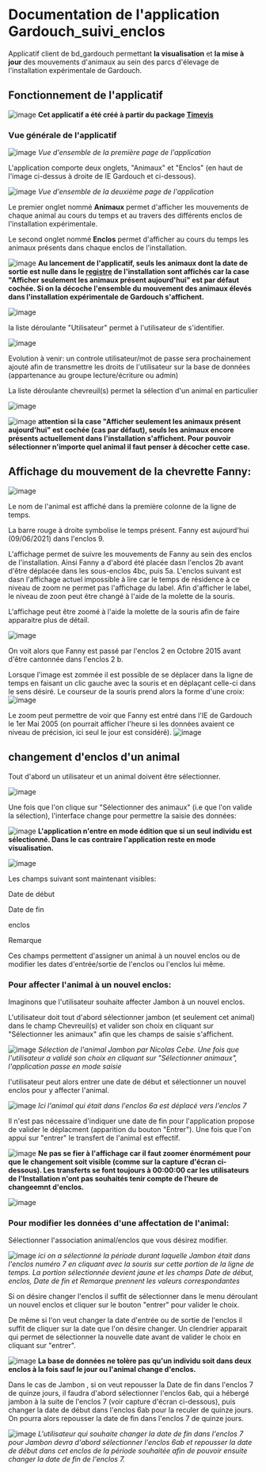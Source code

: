 # Documentation de l'application Gardouch_suivi_enclos
Applicatif client de bd_gardouch permettant **la visualisation** et **la mise à jour** des mouvements d'animaux au sein des parcs d'élevage de l'installation expérimentale de Gardouch.

## Fonctionnement de l'applicatif

![image](https://user-images.githubusercontent.com/39738426/121325887-4b02c880-c912-11eb-8cc2-84afbdbb4de5.png)
**Cet applicatif a été créé à partir du package  [Timevis](https://github.com/yannickkk/timevis)**

### Vue générale de l'applicatif

![image](https://user-images.githubusercontent.com/39738426/125275984-f804a280-e30f-11eb-9fec-7f87851e5659.png)
_Vue d'ensemble de la première page de l'application_ 

L'application comporte deux onglets, "Animaux" et "Enclos" (en haut de l'image ci-dessus à droite de IE Gardouch et ci-dessous).

![image](https://user-images.githubusercontent.com/39738426/125276104-1cf91580-e310-11eb-890d-53b26ca3ac65.png)
_Vue d'ensemble de la deuxième page de l'application_

Le premier onglet nommé **Animaux** permet d'afficher les mouvements de chaque animal au cours du temps et au travers des différents enclos de l'installation expérimentale.

Le second onglet nommé **Enclos** permet d'afficher au cours du temps les animaux présents dans chaque enclos de l'installation.

![image](https://user-images.githubusercontent.com/39738426/121325940-581fb780-c912-11eb-8717-5dbb6f530ad4.png) **Au lancement de l'applicatif, seuls les animaux dont la date de sortie est nulle dans le [registre](https://github.com/yannickkk/Applicatifs_IE_Gardouch/Gardouch_registre) de l'installation sont affichés car la case "Afficher seulement les animaux présent aujourd'hui" est par défaut cochée. Si on la décoche l'ensemble du mouvement des animaux élevés dans l'installation expérimentale de Gardouch s'affichent.**

![image](https://user-images.githubusercontent.com/39738426/121326804-2bb86b00-c913-11eb-92e6-171774dc68f7.png)

la liste déroulante "Utilisateur" permet à l'utilisateur de s'identifier.

![image](https://user-images.githubusercontent.com/39738426/121482086-143db880-c9cd-11eb-99fa-b56b05213851.png)

Evolution à venir: un controle utilisateur/mot de passe sera prochainement ajouté afin de transmettre les droits de l'utilisateur sur la base de données (appartenance au groupe lecture/écriture ou admin) 

La liste déroulante chevreuil(s) permet la sélection d'un animal en particulier

![image](https://user-images.githubusercontent.com/39738426/121481370-5a464c80-c9cc-11eb-859f-d6a0309fb551.png)

![image](https://user-images.githubusercontent.com/39738426/121325940-581fb780-c912-11eb-8717-5dbb6f530ad4.png) **attention si la case "Afficher seulement les animaux présent aujourd'hui" est cochée (cas par défaut), seuls les animaux encore présents actuellement dans l'installation s'affichent. Pour pouvoir sélectionner n'importe quel animal il faut penser à décocher cette case.**

<h2> Affichage du mouvement de la chevrette Fanny:</h2>

![image](https://user-images.githubusercontent.com/39738426/121327031-5f939080-c913-11eb-85f9-0babc00cf76f.png)

Le nom de l'animal est affiché dans la première colonne de la ligne de temps.

La barre rouge à droite symbolise le temps présent. Fanny est aujourd'hui (09/06/2021) dans l'enclos 9.

L'affichage permet de suivre les mouvements de Fanny au sein des enclos de l'installation. Ainsi Fanny a d'abord été placée dasn l'enclos 2b avant d'être déplacée dans les sous-enclos 4bc, puis 5a. L'enclos suivant est dasn l'affichage actuel impossible à lire car le temps de résidence à ce niveau de zoom ne permet pas l'affichage du label. Afin d'afficher le label, le niveau de zoon peut être changé à l'aide de la molette de la souris.

L'affichage peut être zoomé à l'aide la molette de la souris afin de faire apparaitre plus de détail.

![image](https://user-images.githubusercontent.com/39738426/121329133-370c9600-c915-11eb-9162-e6d743e8b17a.png)

On voit alors que Fanny est passé par l'enclos 2 en Octobre 2015 avant d'être cantonnée dans l'enclos 2 b.

Lorsque l'image est zommée il est possible de se déplacer dans la ligne de temps en faisant un clic gauche avec la souris et en déplaçant celle-ci dans le sens désiré. Le courseur de la souris prend alors la forme d'une croix:
![image](https://user-images.githubusercontent.com/39738426/121330421-4d672180-c916-11eb-97df-60d76bd5c0ff.png)

Le zoom peut permettre de voir que Fanny est entré dans l'IE de Gardouch le 1er Mai 2005 (on pourrait afficher l'heure si les données avaient ce niveau de précision, ici seul le jour est considéré).
![image](https://user-images.githubusercontent.com/39738426/121327771-0a0bb380-c914-11eb-9d51-4675b468e745.png)

<h2> changement d'enclos d'un animal </h2>

Tout d'abord un utilisateur et un animal doivent être sélectionner.

![image](https://user-images.githubusercontent.com/39738426/125275240-128a4c00-e30f-11eb-8843-ee9bff6c8827.png)

Une fois que l'on clique sur "Sélectionner des animaux" (i.e que l'on valide la sélection), l'interface change pour permettre la saisie des données:

![image](https://user-images.githubusercontent.com/39738426/121325887-4b02c880-c912-11eb-8cc2-84afbdbb4de5.png) **L'application n'entre en mode édition que si un seul individu est sélectionné. Dans le cas contraire l'application reste en mode visualisation.**


![image](https://user-images.githubusercontent.com/39738426/125275280-203fd180-e30f-11eb-8843-1e6fa5fd393a.png)

Les champs suivant sont maintenant visibles:

Date de début

Date de fin

enclos

Remarque

Ces champs permettent d'assigner un animal à un nouvel enclos ou de modifier les dates d'entrée/sortie de l'enclos ou l'enclos lui même.

<h3>Pour affecter l'animal à un nouvel enclos: </h3>

Imaginons que l'utilisateur souhaite affecter Jambon à un nouvel enclos.

L'utilisateur doit tout d'abord sélectionner jambon (et seulement cet animal) dans le champ Chevreuil(s) et valider son choix en cliquant sur "Sélectionner les animaux" afin que les champs de saisie s'affichent.

![image](https://user-images.githubusercontent.com/39738426/130475246-c1ac6370-5489-4796-a2fc-30df52eac8a7.png)
*Sélection de l'animal Jambon par Nicolas Cebe. Une fois que l'utilisateur a validé son choix en cliquant sur "Sélectionner animaux", l'application passe en mode saisie*

l'utilisateur peut alors entrer une date de début et sélectionner un nouvel enclos pour y affecter l'animal.

![image](https://user-images.githubusercontent.com/39738426/130475772-aca01565-a56f-410a-a910-4a22fd6d2e5e.png)
*Ici l'animal qui était dans l'enclos 6a est déplacé vers l'enclos 7*

Il n'est pas nécessaire d'indiquer une date de fin pour l'application propose de valider le déplacment (apparition du bouton "Entrer"). Une fois que l'on appui sur "entrer" le transfert de l'animal est effectif.

![image](https://user-images.githubusercontent.com/39738426/121325887-4b02c880-c912-11eb-8cc2-84afbdbb4de5.png) **Ne pas se fier à l'affichage car il faut zoomer énormément pour que le changement soit visible (comme sur la capture d'écran ci-dessous). Les transferts se font toujours à 00:00:00 car les utilisateurs de l'Installation n'ont pas souhaités tenir compte de l'heure de changeemnt d'enclos.**

![image](https://user-images.githubusercontent.com/39738426/130476410-98fc162f-731b-4d54-8e6d-18327450e633.png)

<h3>Pour modifier les données d'une affectation de l'animal: </h3>

Sélectionner l'association animal/enclos que vous désirez modifier.

![image](https://user-images.githubusercontent.com/39738426/130471932-7459df1c-9de5-4331-a24b-0d13768b0d5e.png)
*ici on a sélectionné la période durant laquelle Jambon était dans l'enclos numéro 7 en cliquant avec la souris sur cette portion de la ligne de temps. La portion sélectionnée devient jaune et les champs Date de début, enclos, Date de fin et Remarque prennent les valeurs correspondantes*

Si on désire changer l'enclos il suffit de sélectionner dans le menu déroulant un nouvel enclos et cliquer sur le bouton "entrer" pour valider le choix.

De même si l'on veut changer la date d'entrée ou de sortie de l'enclos il suffit de cliquer sur la date que l'on désire changer. Un clendrier apparait qui permet de sélectionner la nouvelle date avant de valider le choix en cliquant sur "entrer".

![image](https://user-images.githubusercontent.com/39738426/121325887-4b02c880-c912-11eb-8cc2-84afbdbb4de5.png) **La base de données ne tolère pas qu'un individu soit dans deux enclos à la fois sauf le jour ou l'animal change d'enclos.**

Dans le cas de Jambon , si on veut repousser la Date de fin dans l'enclos 7 de quinze jours, il faudra d'abord sélectionner l'enclos 6ab, qui a hébergé jambon à la suite de l'enclos 7 (voir capture d'écran ci-dessous), puis changer la date de début dans l'enclos 6ab pour la reculer de quinze jours. On pourra alors repousser la date de fin dans l'enclos 7 de quinze jours.

![image](https://user-images.githubusercontent.com/39738426/130473356-b3ab24e8-b70d-4ae9-b19c-4792b8cae610.png)
*L'utilisateur qui souhaite changer la date de fin dans l'enclos 7 pour Jambon devra d'abord sélectionner l'enclos 6ab et repousser la date de début dans cet enclos de la période souhaitée afin de pouvoir ensuite changer la date de fin de l'enclos 7.*


